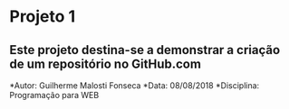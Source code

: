 # Projeto 1
## Este projeto destina-se a demonstrar a criação de um repositório no GitHub.com

*Autor: Guilherme Malosti Fonseca
*Data: 08/08/2018
*Disciplina: Programação para WEB
